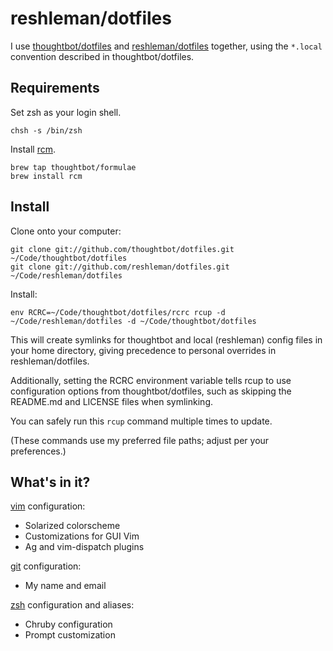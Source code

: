 # reshleman/dotfiles

I use [thoughtbot/dotfiles](https://github.com/thoughtbot/dotfiles) and
[reshleman/dotfiles](https://github.com/reshleman/dotfiles) together, using the
`*.local` convention described in thoughtbot/dotfiles.

## Requirements

Set zsh as your login shell.

```
chsh -s /bin/zsh
```

Install [rcm](https://github.com/thoughbot/rcm).

```
brew tap thoughtbot/formulae
brew install rcm
```

## Install

Clone onto your computer:

```
git clone git://github.com/thoughtbot/dotfiles.git ~/Code/thoughtbot/dotfiles
git clone git://github.com/reshleman/dotfiles.git ~/Code/reshleman/dotfiles
```

Install:

```
env RCRC=~/Code/thoughtbot/dotfiles/rcrc rcup -d ~/Code/reshleman/dotfiles -d ~/Code/thoughtbot/dotfiles
```

This will create symlinks for thoughtbot and local (reshleman) config files in
your home directory, giving precedence to personal overrides in
reshleman/dotfiles.

Additionally, setting the RCRC environment variable tells rcup to use
configuration options from thoughtbot/dotfiles, such as skipping the README.md
and LICENSE files when symlinking.

You can safely run this `rcup` command multiple times to update.

(These commands use my preferred file paths; adjust per your preferences.)

## What's in it?

[vim](http://www.vim.org/) configuration:

* Solarized colorscheme
* Customizations for GUI Vim
* Ag and vim-dispatch plugins

[git](http://git-scm.com/) configuration:

* My name and email

[zsh](http://zsh.sourceforge.net/FAQ/zshfaq01.html) configuration and aliases:

* Chruby configuration
* Prompt customization
